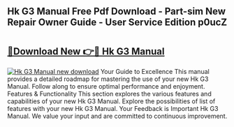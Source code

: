 ## Hk G3 Manual Free Pdf Download - Part-sim New Repair Owner Guide - User Service Edition p0ucZ

# <h2><a href="http://bc24543.oget.top/?id=Hk+G3+Manual">🔗Download New 👉🔴 Hk G3 Manual</a></h2>

[![Hk G3 Manual new download](https://i.imgur.com/5g1atiW.png)](http://bc24543.oget.top/?id=Hk+G3+Manual)
Your Guide to Excellence This manual provides a detailed roadmap for mastering the use of your new Hk G3 Manual. Follow along to ensure optimal performance and enjoyment. Features & Functionality This section explores the various features and capabilities of your new Hk G3 Manual. Explore the possibilities of list of features with your new Hk G3 Manual. Your Feedback is Important Hk G3 Manual. We value your input and are committed to continuous improvement.
